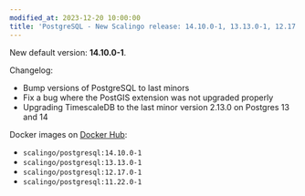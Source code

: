 ```yaml
---
modified_at: 2023-12-20 10:00:00
title: 'PostgreSQL - New Scalingo release: 14.10.0-1, 13.13.0-1, 12.17.0-1, and 11.22.0-1, Timescale DB 2.13.0'
---
```


New default version: **14.10.0-1**.

Changelog:

- Bump versions of PostgreSQL to last minors
- Fix a bug where the PostGIS extension was not upgraded properly
- Upgrading TimescaleDB to the last minor version 2.13.0 on Postgres 13 and 14

Docker images on [Docker Hub](https://hub.docker.com/r/scalingo/postgresql):

* `scalingo/postgresql:14.10.0-1`
* `scalingo/postgresql:13.13.0-1`
* `scalingo/postgresql:12.17.0-1`
* `scalingo/postgresql:11.22.0-1`
